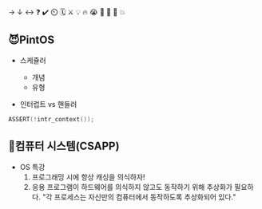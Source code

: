 → ↓ ↔ ❓ ✔️ ⏲️ 🗓️ ⚔️ 💡 🔥 😭 👏 🎵 🚨 💥

## 😈PintOS
- 스케쥴러
    - 개념
    - 유형

- 인터럽트 vs 핸들러
```c
ASSERT(!intr_context());
```

## 📓컴퓨터 시스템(CSAPP)
- OS 특강
    1. 프로그래밍 시에 항상 캐싱을 의식하자!
    2. 응용 프로그램이 하드웨어를 의식하지 않고도 동작하기 위해 추상화가 필요하다.
        "각 프로세스는 자신만의 컴퓨터에서 동작하도록 추상화되어 있다."


